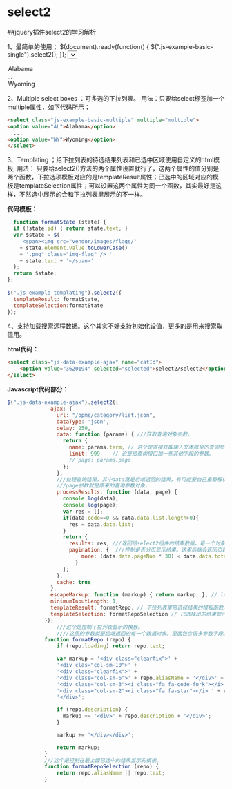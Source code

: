 # select2
##jquery插件select2的学习解析

1、最简单的使用；
  $(document).ready(function() {
  $(".js-example-basic-single").select2();
});
<select class="js-example-basic-single">
  <option value="1">Alabama</option>
    ...
  <option value="2">Wyoming</option>
</select>

2、Multiple select boxes ：可多选的下拉列表。
  用法：只要给select标签加一个multiple属性，如下代码所示；
  ```html
  <select class="js-example-basic-multiple" multiple="multiple">
  <option value="AL">Alabama</option>
    ...
  <option value="WY">Wyoming</option>
</select>
```

3、Templating ；给下拉列表的待选结果列表和已选中区域使用自定义的html模板;
  用法： 只要给select2()方法的两个属性设置就行了，这两个属性的值分别是两个函数，下拉选项模板对应的是templateResult属性；已选中的区域对应的模板是templateSelection属性；可以设置这两个属性为同一个函数，其实最好是这样，不然选中展示的会和下拉列表里展示的不一样。
  
**代码模板：**
```javascript
  function formatState (state) {
  if (!state.id) { return state.text; }
  var $state = $(
    '<span><img src="vendor/images/flags/' 
    + state.element.value.toLowerCase() 
    + '.png" class="img-flag" /> ' 
    + state.text + '</span>'
  );
  return $state;
};
 
$(".js-example-templating").select2({
  templateResult: formatState,
  templateSelection:formatState
});
```

4、支持加载搜索远程数据。这个其实不好支持初始化设值，更多的是用来搜索取值用。

**html代码：**
```html
<select class="js-data-example-ajax" name="catId">
	<option value="3620194" selected="selected">select2/select2</option>
</select>
```
**Javascript代码部分：**
```javascript
$(".js-data-example-ajax").select2({
		      ajax: {
		        url: "/opms/category/list.json",
		        dataType: 'json',
		        delay: 250,
		        data: function (params) { ///获取查询对象参数。
		          return {
		            name: params.term, // 这个是直接获取输入文本框里的查询参数。
		            limit: 999    // 这是给查询接口加一些其他字段的参数。
		            // page: params.page
		          };
		        },
		        ///处理查询结果，其中data就是后端返回的结果，有可能要自己重新解析一下。
		        ///page参数就是原来的查询参数对象。
		        processResults: function (data, page) {
		          console.log(data);
		          console.log(page);
		          var res = [];
		          if(data.code==0 && data.data.list.length>0){
		          	res = data.data.list;
		          }
		          return {
		            results: res, ///返回给select2组件的结果数据，是一个对象数组。
		            pagination: {  ///控制是否分页显示结果。这里后端会返回页数和总个数。
			            more: (data.data.pageNum * 30) < data.data.totalCount
			          }
		          };
		        },
		        cache: true
		      },
		      escapeMarkup: function (markup) { return markup; }, // let our custom formatter work
		      minimumInputLength: 1,
		      templateResult: formatRepo, // 下拉列表里带选择结果的模板函数。
		      templateSelection: formatRepoSelection // 已选择出的结果显示的模板函数。
		    });
		    	///这个是控制下拉列表显示的模板。
		    	////这里的参数就是后端返回的每一个数据对象。里面包含很多参数字段。
			function formatRepo (repo) {
			    if (repo.loading) return repo.text;

			    var markup = '<div class="clearfix">' +
			    '<div clas="col-sm-10">' +
			    '<div class="clearfix">' +
			    '<div class="col-sm-6">' + repo.aliasName + '</div>' +
			    '<div class="col-sm-3"><i class="fa fa-code-fork"></i> ' + repo.name + '</div>' +
			    '<div class="col-sm-2"><i class="fa fa-star"></i> ' + repo.id + '</div>' +
			    '</div>';

			    if (repo.description) {
			      markup += '<div>' + repo.description + '</div>';
			    }

			    markup += '</div></div>';

			    return markup;
			}
			///这个是控制在最上面已选中的结果显示的模板。
			function formatRepoSelection (repo) {
				return repo.aliasName || repo.text;
			}
```





